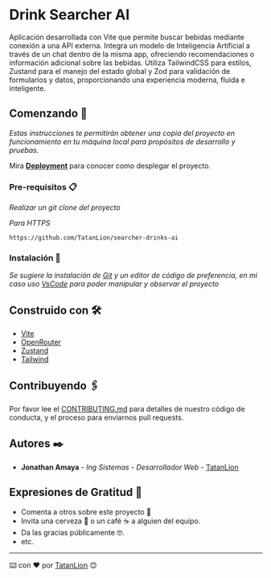 # Drink Searcher AI

Aplicación desarrollada con Vite que permite buscar bebidas mediante conexión a una API externa. Integra un modelo de Inteligencia Artificial a través de un chat dentro de la misma app, ofreciendo recomendaciones o información adicional sobre las bebidas. Utiliza TailwindCSS para estilos, Zustand para el manejo del estado global y Zod para validación de formularios y datos, proporcionando una experiencia moderna, fluida e inteligente.

## Comenzando 🚀

_Estas instrucciones te permitirán obtener una copia del proyecto en funcionamiento en tu máquina local para propósitos de desarrollo y pruebas._

Mira **[Deployment](https://tech-hawaii-tatanlion.netlify.app/)** para conocer como desplegar el proyecto.


### Pre-requisitos 📋

_Realizar un git clone del proyecto_

_Para HTTPS_
```
https://github.com/TatanLion/searcher-drinks-ai
```

### Instalación 🔧

_Se sugiere la instalación de [Git](https://git-scm.com/) y un editor de código de preferencia, en mi caso uso [VsCode](https://code.visualstudio.com/) para poder manipular y observar el proyecto_

## Construido con 🛠️

* [Vite](https://vite.dev/)
* [OpenRouter](https://openrouter.ai/)
* [Zustand](https://zustand-demo.pmnd.rs/)
* [Tailwind](https://tailwindcss.com/)

## Contribuyendo 🖇️

Por favor lee el [CONTRIBUTING.md](https://github.com/TatanLion/searcher-drinks-ai) para detalles de nuestro código de conducta, y el proceso para enviarnos pull requests.

## Autores ✒️

* **Jonathan Amaya** - *Ing Sistemas - Desarrollador Web* - [TatanLion](https://github.com/TatanLion)

## Expresiones de Gratitud 🎁

* Comenta a otros sobre este proyecto 📢
* Invita una cerveza 🍺 o un café ☕ a alguien del equipo. 
* Da las gracias públicamente 🤓.
* etc.

---
⌨️ con ❤️ por [TatanLion](https://github.com/TatanLion) 😊
